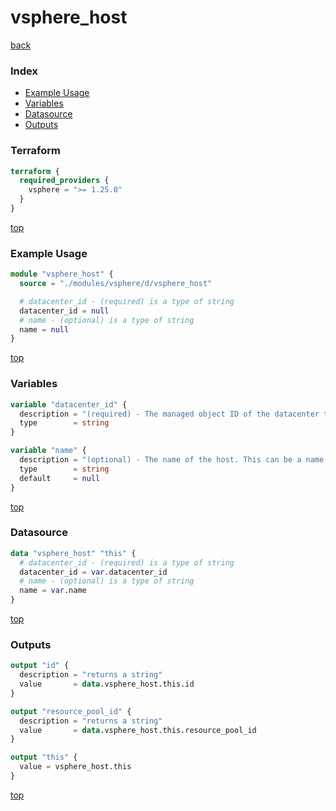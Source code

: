 # vsphere_host

[back](../vsphere.md)

### Index

- [Example Usage](#example-usage)
- [Variables](#variables)
- [Datasource](#datasource)
- [Outputs](#outputs)

### Terraform

```terraform
terraform {
  required_providers {
    vsphere = ">= 1.25.0"
  }
}
```

[top](#index)

### Example Usage

```terraform
module "vsphere_host" {
  source = "./modules/vsphere/d/vsphere_host"

  # datacenter_id - (required) is a type of string
  datacenter_id = null
  # name - (optional) is a type of string
  name = null
}
```

[top](#index)

### Variables

```terraform
variable "datacenter_id" {
  description = "(required) - The managed object ID of the datacenter to look for the host in."
  type        = string
}

variable "name" {
  description = "(optional) - The name of the host. This can be a name or path.\tIf not provided, the default host is used."
  type        = string
  default     = null
}
```

[top](#index)

### Datasource

```terraform
data "vsphere_host" "this" {
  # datacenter_id - (required) is a type of string
  datacenter_id = var.datacenter_id
  # name - (optional) is a type of string
  name = var.name
}
```

[top](#index)

### Outputs

```terraform
output "id" {
  description = "returns a string"
  value       = data.vsphere_host.this.id
}

output "resource_pool_id" {
  description = "returns a string"
  value       = data.vsphere_host.this.resource_pool_id
}

output "this" {
  value = vsphere_host.this
}
```

[top](#index)